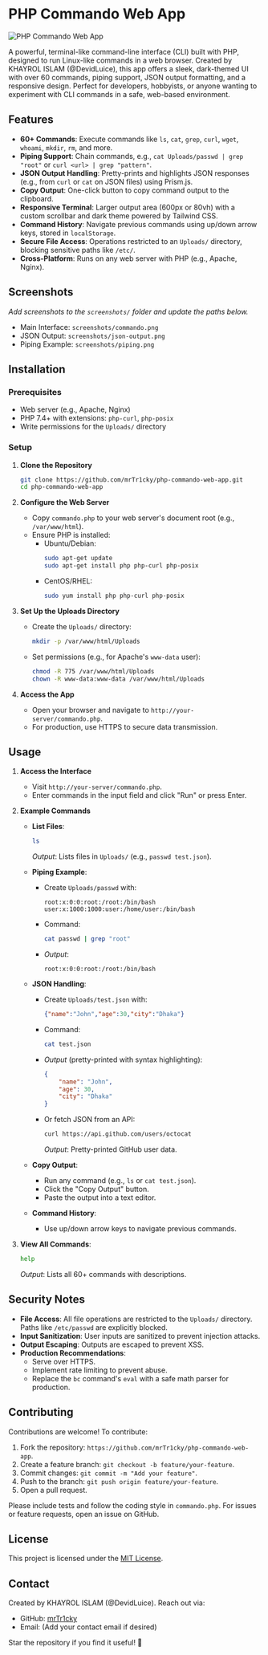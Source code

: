 # PHP Commando Web App

![PHP Commando Web App](screenshots/commando.png)

A powerful, terminal-like command-line interface (CLI) built with PHP, designed to run Linux-like commands in a web browser. Created by KHAYROL ISLAM (@DevidLuice), this app offers a sleek, dark-themed UI with over 60 commands, piping support, JSON output formatting, and a responsive design. Perfect for developers, hobbyists, or anyone wanting to experiment with CLI commands in a safe, web-based environment.

## Features

- **60+ Commands**: Execute commands like `ls`, `cat`, `grep`, `curl`, `wget`, `whoami`, `mkdir`, `rm`, and more.
- **Piping Support**: Chain commands, e.g., `cat Uploads/passwd | grep "root"` or `curl <url> | grep "pattern"`.
- **JSON Output Handling**: Pretty-prints and highlights JSON responses (e.g., from `curl` or `cat` on JSON files) using Prism.js.
- **Copy Output**: One-click button to copy command output to the clipboard.
- **Responsive Terminal**: Larger output area (600px or 80vh) with a custom scrollbar and dark theme powered by Tailwind CSS.
- **Command History**: Navigate previous commands using up/down arrow keys, stored in `localStorage`.
- **Secure File Access**: Operations restricted to an `Uploads/` directory, blocking sensitive paths like `/etc/`.
- **Cross-Platform**: Runs on any web server with PHP (e.g., Apache, Nginx).

## Screenshots

*Add screenshots to the `screenshots/` folder and update the paths below.*

- Main Interface: `screenshots/commando.png`
- JSON Output: `screenshots/json-output.png`
- Piping Example: `screenshots/piping.png`

## Installation

### Prerequisites
- Web server (e.g., Apache, Nginx)
- PHP 7.4+ with extensions: `php-curl`, `php-posix`
- Write permissions for the `Uploads/` directory

### Setup
1. **Clone the Repository**
   ```bash
   git clone https://github.com/mrTr1cky/php-commando-web-app.git
   cd php-commando-web-app
   ```

2. **Configure the Web Server**
   - Copy `commando.php` to your web server's document root (e.g., `/var/www/html`).
   - Ensure PHP is installed:
     - Ubuntu/Debian:
       ```bash
       sudo apt-get update
       sudo apt-get install php php-curl php-posix
       ```
     - CentOS/RHEL:
       ```bash
       sudo yum install php php-curl php-posix
       ```

3. **Set Up the Uploads Directory**
   - Create the `Uploads/` directory:
     ```bash
     mkdir -p /var/www/html/Uploads
     ```
   - Set permissions (e.g., for Apache's `www-data` user):
     ```bash
     chmod -R 775 /var/www/html/Uploads
     chown -R www-data:www-data /var/www/html/Uploads
     ```

4. **Access the App**
   - Open your browser and navigate to `http://your-server/commando.php`.
   - For production, use HTTPS to secure data transmission.

## Usage

1. **Access the Interface**
   - Visit `http://your-server/commando.php`.
   - Enter commands in the input field and click "Run" or press Enter.

2. **Example Commands**
   - **List Files**:
     ```bash
     ls
     ```
     *Output*: Lists files in `Uploads/` (e.g., `passwd test.json`).

   - **Piping Example**:
     - Create `Uploads/passwd` with:
       ```
       root:x:0:0:root:/root:/bin/bash
       user:x:1000:1000:user:/home/user:/bin/bash
       ```
     - Command:
       ```bash
       cat passwd | grep "root"
       ```
     - *Output*:
       ```
       root:x:0:0:root:/root:/bin/bash
       ```

   - **JSON Handling**:
     - Create `Uploads/test.json` with:
       ```json
       {"name":"John","age":30,"city":"Dhaka"}
       ```
     - Command:
       ```bash
       cat test.json
       ```
     - *Output* (pretty-printed with syntax highlighting):
       ```json
       {
           "name": "John",
           "age": 30,
           "city": "Dhaka"
       }
       ```

     - Or fetch JSON from an API:
       ```bash
       curl https://api.github.com/users/octocat
       ```
       *Output*: Pretty-printed GitHub user data.

   - **Copy Output**:
     - Run any command (e.g., `ls` or `cat test.json`).
     - Click the "Copy Output" button.
     - Paste the output into a text editor.

   - **Command History**:
     - Use up/down arrow keys to navigate previous commands.

3. **View All Commands**:
   ```bash
   help
   ```
   *Output*: Lists all 60+ commands with descriptions.

## Security Notes
- **File Access**: All file operations are restricted to the `Uploads/` directory. Paths like `/etc/passwd` are explicitly blocked.
- **Input Sanitization**: User inputs are sanitized to prevent injection attacks.
- **Output Escaping**: Outputs are escaped to prevent XSS.
- **Production Recommendations**:
  - Serve over HTTPS.
  - Implement rate limiting to prevent abuse.
  - Replace the `bc` command's `eval` with a safe math parser for production.

## Contributing
Contributions are welcome! To contribute:
1. Fork the repository: `https://github.com/mrTr1cky/php-commando-web-app`.
2. Create a feature branch: `git checkout -b feature/your-feature`.
3. Commit changes: `git commit -m "Add your feature"`.
4. Push to the branch: `git push origin feature/your-feature`.
5. Open a pull request.

Please include tests and follow the coding style in `commando.php`. For issues or feature requests, open an issue on GitHub.

## License
This project is licensed under the [MIT License](LICENSE).

## Contact
Created by KHAYROL ISLAM (@DevidLuice). Reach out via:
- GitHub: [mrTr1cky](https://github.com/mrTr1cky)
- Email: (Add your contact email if desired)

Star the repository if you find it useful! 🌟
